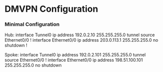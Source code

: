 # DMVPN Configuration #

### Minimal Configuration ###

Hub:
	interface Tunnel0
		ip address 192.0.2.10 255.255.255.0
		tunnel source Ethernet0/0
	!
	interface Ethernet0/0
		ip address 203.0.113.1 255.255.255.0
		no shutdown
	!

Spoke:
	interface Tunnel0
		ip address 192.0.2.101 255.255.255.0
		tunnel source Ethernet0/0
	!
	interface Ethernet0/0
		ip address 198.51.100.101 255.255.255.0
		no shutdown
